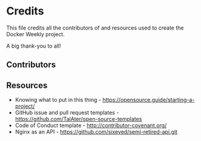 # Credits

This file credits all the contributors of and resources used to create the Docker Weekly project. 

A big thank-you to all!

## Contributors


## Resources

- Knowing what to put in this thing - https://opensource.guide/starting-a-project/
- GitHub issue and pull request templates - https://github.com/TalAter/open-source-templates
- Code of Conduct template - http://contributor-covenant.org/
- Nginx as an API - https://github.com/sixeyed/semi-retired-api.git
